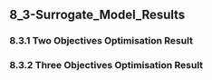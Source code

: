 ## 8_3-Surrogate_Model_Results

### 8.3.1 Two Objectives Optimisation Result

### 8.3.2 Three Objectives Optimisation Result
